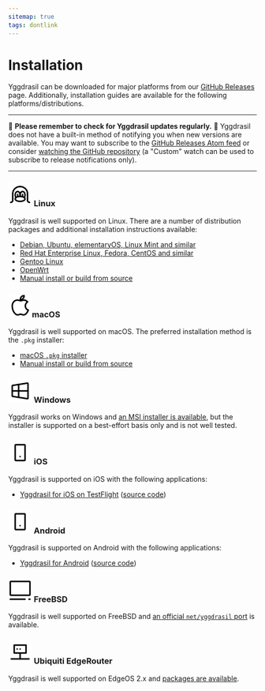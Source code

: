 ```yaml
---
sitemap: true
tags: dontlink
---
```


# Installation

Yggdrasil can be downloaded for major platforms from our [GitHub Releases](https://github.com/yggdrasil-network/yggdrasil-go/releases) page. Additionally, installation guides are available for the following platforms/distributions.

---

🚨 **Please remember to check for Yggdrasil updates regularly.** 🚨 Yggdrasil does not have a built-in method of notifying you when new versions are available. You may want to subscribe to the [GitHub Releases Atom feed](https://github.com/yggdrasil-network/yggdrasil-go/releases.atom) or consider [watching the GitHub repository](https://github.com/yggdrasil-network/yggdrasil-go) (a "Custom" watch can be used to subscribe to release notifications only).

---

### <img src="/assets/images/iconoir/linux.svg" /> Linux

Yggdrasil is well supported on Linux. There are a number of distribution packages and additional installation instructions available:

- [Debian, Ubuntu, elementaryOS, Linux Mint and similar](installation-linux-deb.md)
- [Red Hat Enterprise Linux, Fedora, CentOS and similar](installation-linux-rpm.md)
- [Gentoo Linux](installation-linux-gentoo.md)
- [OpenWrt](installation-linux-openwrt.md)
- [Manual install or build from source](installation-linux-other.md)

### <img src="/assets/images/iconoir/apple-mac.svg" />macOS

Yggdrasil is well supported on macOS. The preferred installation method is the `.pkg` installer:

- [macOS `.pkg` installer](installation-macos-pkg.md)
- [Manual install or build from source](installation-macos-other.md)

### <img src="/assets/images/iconoir/windows.svg" /> Windows

Yggdrasil works on Windows and [an MSI installer is available](installation-windows.md), but the installer is supported on a best-effort basis only and is not well tested.

### <img src="/assets/images/iconoir/smartphone-device.svg" /> iOS

Yggdrasil is supported on iOS with the following applications:

- [Yggdrasil for iOS on TestFlight](https://testflight.apple.com/join/jZNsIkRr) ([source code](https://github.com/yggdrasil-network/yggdrasil-ios))

### <img src="/assets/images/iconoir/smartphone-device.svg" /> Android

Yggdrasil is supported on Android with the following applications:

- [Yggdrasil for Android](https://github.com/yggdrasil-network/yggdrasil-android/releases) ([source code](https://github.com/yggdrasil-network/yggdrasil-android))

### <img src="/assets/images/iconoir/computer.svg" /> FreeBSD

Yggdrasil is well supported on FreeBSD and [an official `net/yggdrasil` port](https://www.freshports.org/net/yggdrasil/) is available.

### <img src="/assets/images/iconoir/server-connection.svg" /> Ubiquiti EdgeRouter

Yggdrasil is well supported on EdgeOS 2.x and [packages are available](installation-linux-edgeos.md).
